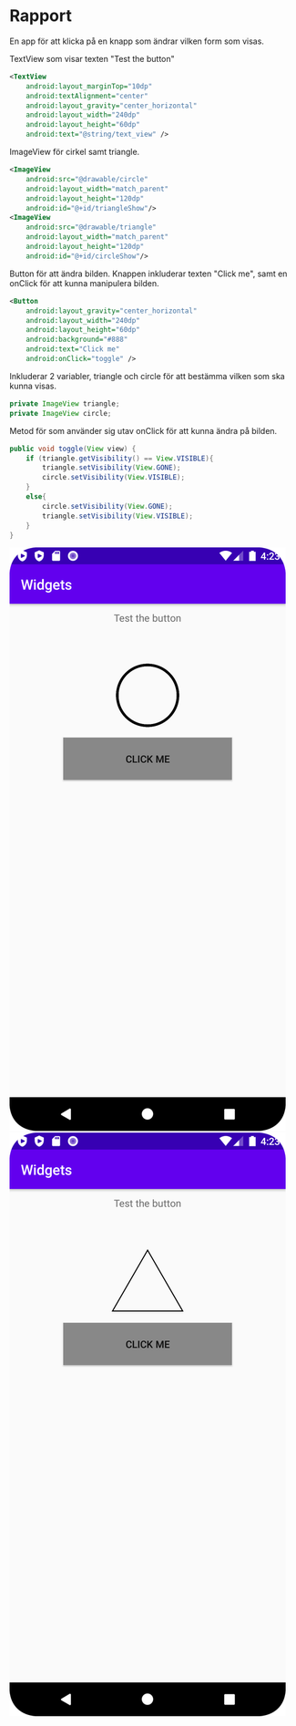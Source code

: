
# Rapport

En app för att klicka på en knapp som ändrar vilken form som visas.

TextView som visar texten "Test the button"

```xml
<TextView
    android:layout_marginTop="10dp"
    android:textAlignment="center"
    android:layout_gravity="center_horizontal"
    android:layout_width="240dp"
    android:layout_height="60dp"
    android:text="@string/text_view" />
```

ImageView för cirkel samt triangle.

```xml
<ImageView
    android:src="@drawable/circle"
    android:layout_width="match_parent"
    android:layout_height="120dp"
    android:id="@+id/triangleShow"/>
<ImageView
    android:src="@drawable/triangle"
    android:layout_width="match_parent"
    android:layout_height="120dp"
    android:id="@+id/circleShow"/>
```

Button för att ändra bilden. Knappen inkluderar texten "Click me", samt en onClick för att
kunna manipulera bilden.

```xml
<Button
    android:layout_gravity="center_horizontal"
    android:layout_width="240dp"
    android:layout_height="60dp"
    android:background="#888"
    android:text="Click me"
    android:onClick="toggle" />
```

Inkluderar 2 variabler, triangle och circle för att bestämma vilken som ska kunna visas.

```java
private ImageView triangle;
private ImageView circle;
```

Metod för som använder sig utav onClick för att kunna ändra på bilden.

```java
public void toggle(View view) {
    if (triangle.getVisibility() == View.VISIBLE){
        triangle.setVisibility(View.GONE);
        circle.setVisibility(View.VISIBLE);
    }
    else{
        circle.setVisibility(View.GONE);
        triangle.setVisibility(View.VISIBLE);
    }
}
```


![](CircleScreenshot.png)
![](TriangleScreenshot.png)
